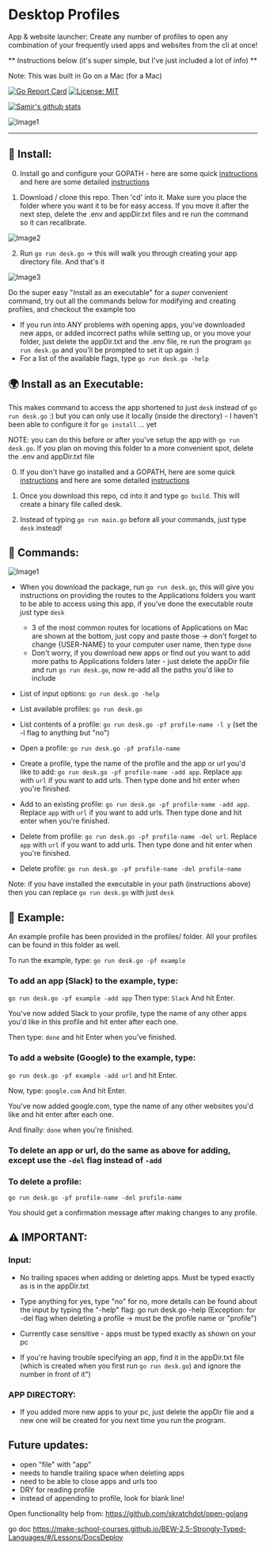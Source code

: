 # Desktop Profiles

App & website launcher: 
Create any number of profiles to open any combination of your frequently used apps and websites from the cli at once! 

** Instructions below (it's super simple, but I've just included a lot of info) ** 

Note: This was built in Go on a Mac (for a Mac)

[![Go Report Card](https://goreportcard.com/badge/github.com/SamirIngley/Desktop-Profiles)](https://goreportcard.com/report/github.com/SamirIngley/Desktop-Profiles)
[![License: MIT](https://img.shields.io/badge/License-MIT-yellow.svg)](https://opensource.org/licenses/MIT)

[![Samir's github stats](https://github-readme-stats.vercel.app/api?username=SamirIngley)](https://github.com/SamirIngley/Desktop-Profiles)


![Image1](READMEimg/gopherIMG.png)
************************************************************************************************

## :floppy_disk: Install:

0. Install go and configure your GOPATH - here are some quick [instructions](https://medium.com/@jimkang/install-go-on-mac-with-homebrew-5fa421fc55f5) and here are some detailed [instructions](https://www.digitalocean.com/community/tutorial_series/how-to-install-and-set-up-a-local-programming-environment-for-go)

1. Download / clone this repo. Then 'cd' into it. Make sure you place the folder where you want it to be for easy access. If you move it after the next step, delete the .env and appDir.txt files and re run the command so it can recalibrate.

![Image2](READMEimg/download.png)


2. Run `go run desk.go` -> this will walk you through creating your app directory file. And that's it

![Image3](READMEimg/download2.png)

Do the super easy "Install as an executable" for a *super* convenient command, try out all the commands below for modifying and creating profiles, and checkout the example too

- If you run into ANY problems with opening apps, you've downloaded new apps, or added incorrect paths while setting up, or you move your folder, just delete the appDir.txt and the .env file, re run the program `go run desk.go` and you'll be prompted to set it up again :)
- For a list of the available flags, type `go run desk.go -help`

## :earth_africa: Install as an Executable: 
This makes command to access the app shortened to just `desk` instead of `go run desk.go` :) but you can only use it locally (inside the directory) - I haven't been able to configure it for `go install` ... yet

NOTE: you can do this before or after you've setup the app with `go run desk.go`. If you plan on moving this folder to a more convenient spot, delete the .env and appDir.txt file 

0. If you don't have go installed and a GOPATH, here are some quick [instructions](https://medium.com/@jimkang/install-go-on-mac-with-homebrew-5fa421fc55f5) and here are some detailed [instructions](https://www.digitalocean.com/community/tutorial_series/how-to-install-and-set-up-a-local-programming-environment-for-go) 

1. Once you download this repo, cd into it and type `go build`. This will create a binary file called desk.

2.  Instead of typing `go run main.go` before all your commands, just type `desk` instead! 

## :mega: Commands:

![Image1](READMEimg/using.png)


* When you download the package, run `go run desk.go`, this will give you instructions on providing the routes to the Applications folders you want to be able to access using this app, if you've done the executable route just type `desk`
    - 3 of the most common routes for locations of Applications on Mac are shown at the bottom, just copy and paste those -> don't forget to change {USER-NAME} to your computer user name, then type `done`
    - Don't worry, if you download new apps or find out you want to add more paths to Applications folders later - just delete the appDir file and run `go run desk.go`, now re-add all the paths you'd like to include

* List of input options: `go run desk.go -help`

* List available profiles: `go run desk.go` 

* List contents of a profile: `go run desk.go -pf profile-name -l y` (set the -l flag to anything but "no")

* Open a profile:  `go run desk.go -pf profile-name` 

* Create a profile, type the name of the profile and the app or url you'd like to add:  `go run desk.go -pf profile-name -add app`. Replace `app` with `url` if you want to add urls. Then type done and hit enter when you're finished.

* Add to an existing profile: `go run desk.go -pf profile-name -add app`. Replace `app` with `url` if you want to add urls. Then type done and hit enter when you're finished.

* Delete from profile:  `go run desk.go -pf profile-name -del url`. Replace `app` with `url` if you want to add urls. Then type done and hit enter when you're finished.

* Delete profile:  `go run desk.go -pf profile-name -del profile-name`

Note: if you have installed the executable in your path (instructions above) then you can replace `go run desk.go` with just `desk`

## :goal_net: Example:

An example profile has been provided in the profiles/ folder.
All your profiles can be found in this folder as well. 

To run the example, type:
`go run desk.go -pf example`

### To add an app (Slack) to the example, type:
`go run desk.go -pf example -add app`
Then type:
`Slack`
And hit Enter.

You've now added Slack to your profile, type the name of any other apps you'd like in this profile and hit enter after each one. 

Then type:
`done`
and hit Enter when you've finished. 

### To add a website (Google) to the example, type:
`go run desk.go -pf example -add url`
and hit Enter.

Now, type:
`google.com`
And hit Enter.

You've now added google.com, type the name of any other websites you'd like and hit enter after each one. 

And finally:
`done`
when you're finished. 

### To delete an app or url, do the same as above for adding, except use the `-del` flag instead of `-add`

### To delete a profile:
`go run desk.go -pf profile-name -del profile-name`

You should get a confirmation message after making changes to any profile. 


## :warning: IMPORTANT:

### Input: 

* No trailing spaces when adding or deleting apps. Must be typed exactly as is in the appDir.txt

* Type anything for yes, type "no" for no, more details can be found about the input by typing the "-help" flag: go run desk.go -help (Exception: for -del flag when deleting a profile -> must be the profile name or "profile")

* Currently case sensitive - apps must be typed exactly as shown on your pc

* If you're having trouble specifying an app, find it in the appDir.txt file (which is created when you first run `go run desk.go`) and ignore the number in front of it")

### APP DIRECTORY:

* If you added more new apps to your pc, just delete the appDir file and a new one will be created for you next time you run the program.


## Future updates:
- open "file" with "app" 
- needs to handle trailing space when deleting apps
- need to be able to close apps and urls too
- DRY for reading profile
- instead of appending to profile, look for blank line!



Open functionality help from:
https://github.com/skratchdot/open-golang

go doc
https://make-school-courses.github.io/BEW-2.5-Strongly-Typed-Languages/#/Lessons/DocsDeploy
